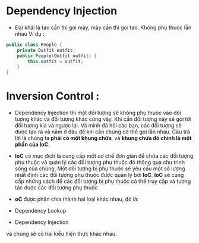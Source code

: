 # Dependency Injection
- Đại khái là tao cần thì gọi mày, mày cần thì gọi tao. Không phụ thuộc lẫn nhau
Ví dụ :
```java
public class People {
	private Outfit outfit;
	public People(Outfit outfit) {
		this.outfit = outfit;
	}
}
```
# Inversion Control :
- Dependency Injection thì một đối tượng sẽ không phụ thuộc vào đối tượng khác và đối tượng khác cũng vậy. Khi cần đối tượng này sẽ gọi tới đối tượng kia và ngược lại. Và mình đã hỏi các bạn, các đối tượng sẽ được tạo ra và nằm ở đâu để khi cần chúng có thể gọi lẫn nhau. Câu trả lời là chúng ta **phải có một khung chứa**, và **khung chứa đó chính là một phần của IoC**.
- **IoC** có mục đích là cung cấp một cơ chế đơn giản để chứa các đối tượng phụ thuộc và quản lý các đối tượng phụ thuộc đó thông qua chu trình sống của chúng. Một đối tượng bị phụ thuộc sẽ yêu cầu một số lượng nhất định các đối tượng phụ thuộc được quản lý bởi **IoC**. **IoC** sẽ cung cấp những cách để các đối tượng bị phụ thuộc có thể truy cập và tương tác được các đối tượng phụ thuộc
- **oC**  được phân chia thành hai loại khác nhau, đó là:

-   Dependency Lookup
-   Dependency Injection

và chúng sẽ có hai kiểu hiện thực khác nhau.
<!--stackedit_data:
eyJoaXN0b3J5IjpbLTQzNTg0OTc0OF19
-->